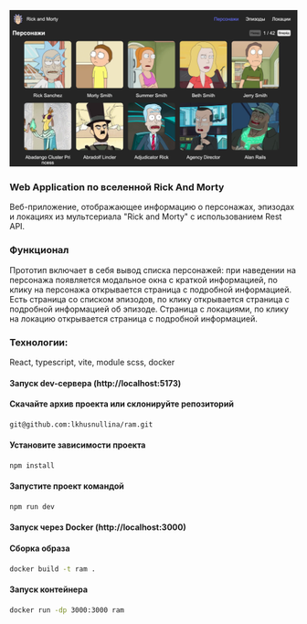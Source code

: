 ![alt text](image.png)
### Web Application по вселенной Rick And Morty

Веб-приложение, отображающее информацию о персонажах,
эпизодах и локациях из мультсериала "Rick and Morty" с
использованием Rest API.

### Функционал
Прототип включает в себя вывод списка персонажей: при наведении на персонажа появляется модальное окна с
краткой информацией, по клику на персонажа открывается страница с подробной информацией. Есть страница со списком эпизодов, по клику открывается страница с подробной информацией об эпизоде. Страница с локациями, по клику на локацию открывается страница с подробной информацией.

### Технологии: 
React, typescript, vite, module scss, docker

#### Запуск dev-сервера (http://localhost:5173)

#### Скачайте архив проекта или склонируйте репозиторий

```sh
git@github.com:lkhusnullina/ram.git
```
#### Установите зависимости проекта

```sh
npm install
```
#### Запустите проект командой

```sh
npm run dev
```

#### Запуск через Docker (http://localhost:3000)

#### Cборка образа

```sh
docker build -t ram .
```

#### Запуск контейнера

```sh
docker run -dp 3000:3000 ram
```
